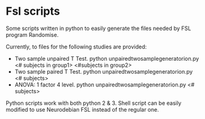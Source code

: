 # Fsl scripts
Some scripts written in python to easily generate the files needed by FSL program Randomise.

Currently, to files for the following studies are provided:
- Two sample unpaired T Test. 
    python unpairedtwosamplegeneratorion.py <\# subjects in group1> <\#subjects in group2>
- Two sample paired T Test.
    python unpairedtwosamplegeneratorion.py <\# subjects>
- ANOVA: 1 factor 4 level.
    python unpairedtwosamplegeneratorion.py <\# subjects>

Python scripts work with both python 2 & 3. Shell script can be easily modified to use Neurodebian FSL instead of the regular one.
